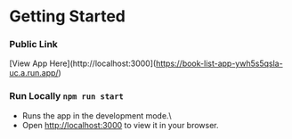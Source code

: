 # Getting Started

### Public Link
[View App Here](http://localhost:3000](https://book-list-app-ywh5s5qsla-uc.a.run.app/)

### Run Locally `npm run start`
- Runs the app in the development mode.\
- Open [http://localhost:3000](http://localhost:3000) to view it in your browser.
